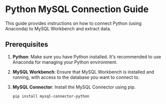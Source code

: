# Python MySQL Connection Guide

This guide provides instructions on how to connect Python (using Anaconda) to MySQL Workbench and extract data.

## Prerequisites

1. **Python**: Make sure you have Python installed. It's recommended to use Anaconda for managing your Python environment.
2. **MySQL Workbench**: Ensure that MySQL Workbench is installed and running, with access to the database you want to connect to.
3. **MySQL Connector**: Install the MySQL Connector using pip.

   ```bash
   pip install mysql-connector-python

